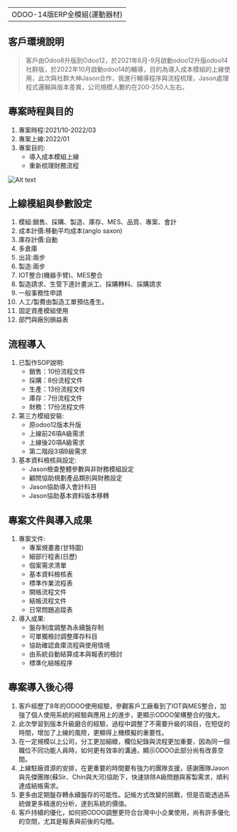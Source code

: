 <table>
    <tr>
        <td>ODOO-14版ERP全模組(運動器材)</td>
    </tr>
</table>

## 客戶環境說明
  >  客戶由Odoo8升版到Odoo12，於2021年6月-9月啟動odoo12升版odoo14社群版，於2022年10月啟動odoo14的輔導，目的為導入成本模組的上線使用，此次與社群大神Jason合作，我進行輔導程序與流程梳理，Jason處理程式邏輯與版本差異，公司規模人數約在200-250人左右。

## 專案時程與目的
1. 專案時程:2021/10-2022/03
2. 專案上線:2022/01
3. 專案目的:
   + 導入成本模組上線
   + 重新梳理財務流程

![Alt text](https://github.com/ksharry/Project-sharing-articles.md/blob/main/png/3.1.1.png?raw=true)
## 上線模組與參數設定
1. 模組:銷售、採購、製造、庫存、MES、品質、專案、會計
2. 成本計價:移動平均成本(anglo saxon)
3. 庫存計價:自動
4. 多倉庫
5. 出貨:兩步
6. 製造:兩步
7. IOT整合(機器手臂)、MES整合
8. 製造請求、生管下達計畫派工、採購轉料、採購請求
9. 一般事務性申請
10. 人工/製費由製造工單預估產生。
11. 固定資產模組使用
12. 部門與廠別損益表

## 流程導入
1. 已製作SOP說明:
   + 銷售：10份流程文件
   + 採購：8份流程文件
   + 生產：13份流程文件
   + 庫存：7份流程文件
   + 財務：17份流程文件
2. 第三方模組安裝:
   + 原odoo12版本升版
   + 上線前26項A級需求
   + 上線後20項A級需求
   + 第二階段3項B級需求
4. 基本資料檢核與設定:
   + Jason檢查整體參數與非財務模組設定
   + 顧問協助規劃產品類別與財務設定
   + Jason協助導入會計科目
   + Jason協助基本資料版本移轉

## 專案文件與導入成果
1. 專案文件:
   + 專案規畫書(甘特圖)
   + 細部行程表(日歷)
   + 個案需求清單
   + 基本資料檢核表
   + 標準作業流程表
   + 開帳流程文件
   + 結帳流程文件
   + 日常問題追蹤表
2. 導入成果:
   + 盤存制度調整為永續盤存制
   + 可單獨檢討調整庫存科目
   + 協助確認倉庫流程與使用情境
   + 由系統自動結算成本與報表的檢討
   + 標準化結帳程序

## 專案導入後心得
1. 客戶經歷了8年的ODOO使用經驗，參觀客戶工廠看到了IOT與MES整合，加強了個人使用系統的經驗與應用上的進步，更顯示ODOO架構整合的強大。
2. 此次學習到版本升級磨合的經驗，過程中調整了不需要升級的項目，在短促的時間，增加了上線的風險，更顯得上機模擬的重要性。
3. 在一定規模以上公司，分工更加細緻，欄位紀錄與流程更加重要，因為同一個職位不同功能人員時，如何更有效率的溝通，顯示ODOO此部分尚有改善空間。
4. 上線駐廠資源的安排，在更重要的時間要有強力的團隊支援，感謝團隊Jason與先傑團隊(蘇Sir、Chin與大河)協助下，快速排除A級問題與客製需求，順利達成結帳需求。
5. 更多由定期盤存轉永續盤存的可能性。記帳方式改變的挑戰，但是否能透過系統做更多精進的分析，達到系統的價值。
6. 客戶持續的優化，如何把ODOO調整更符合台灣中小企業使用，尚有許多優化的空間，尤其是報表與前後的勾稽。

